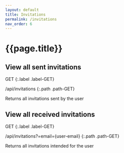 ```yaml
---
layout: default
title: Invitations
permalink: /invitations
nav_order: 6
---
```


# {{page.title}}

<!-- ================ -->
## View all sent invitations
GET
{:.label .label-GET}

/api/invitations
{:.path .path-GET}

Returns all invitations sent by the user

<!-- ================ -->


<!-- ================ -->
## View all received invitations
GET
{:.label .label-GET}

/api/invitations?=email={user-email}
{:.path .path-GET}

Returns all invitations intended for the user

<!-- ================ -->